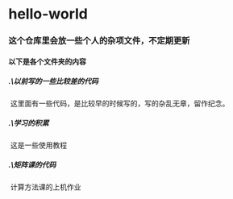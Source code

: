 # hello-world

### 这个仓库里会放一些个人的杂项文件，不定期更新

#### 以下是各个文件夹的内容

##### .\以前写的一些比较差的代码

​	这里面有一些代码，是比较早的时候写的，写的杂乱无章，留作纪念。

##### .\学习的积累

​	这是一些使用教程

##### .\矩阵课的代码

​	计算方法课的上机作业